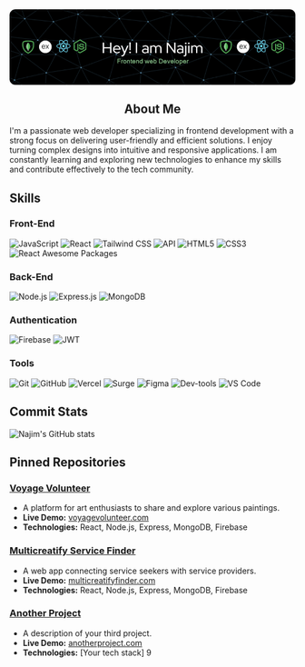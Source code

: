<img align='center' src='./images/github-header-image.png'/>

<h2 align="center">About Me</h2>

I'm a passionate web developer specializing in frontend development with a strong focus on delivering user-friendly and efficient solutions. I enjoy turning complex designs into intuitive and responsive applications. I am constantly learning and exploring new technologies to enhance my skills and contribute effectively to the tech community.

## Skills

### Front-End

![JavaScript](https://img.shields.io/badge/JavaScript-323330?style=for-the-badge&logo=javascript&logoColor=F7DF1E)
![React](https://img.shields.io/badge/React-20232A?style=for-the-badge&logo=react&logoColor=61DAFB)
![Tailwind CSS](https://img.shields.io/badge/Tailwind%20CSS-38B2AC?style=for-the-badge&logo=tailwind-css&logoColor=white)
![API](https://img.shields.io/badge/API-0088cc?style=for-the-badge&logo=api&logoColor=white)
![HTML5](https://img.shields.io/badge/HTML5-E34F26?style=for-the-badge&logo=html5&logoColor=white)
![CSS3](https://img.shields.io/badge/CSS3-1572B6?style=for-the-badge&logo=css3&logoColor=white)
![React Awesome Packages](https://img.shields.io/badge/React%20Awesome%20Packages-20232A?style=for-the-badge&logo=react&logoColor=61DAFB)

### Back-End

![Node.js](https://img.shields.io/badge/Node.js-339933?style=for-the-badge&logo=nodedotjs&logoColor=white)
![Express.js](https://img.shields.io/badge/Express.js-000000?style=for-the-badge&logo=express&logoColor=white)
![MongoDB](https://img.shields.io/badge/MongoDB-4EA94B?style=for-the-badge&logo=mongodb&logoColor=white)

### Authentication

![Firebase](https://img.shields.io/badge/Firebase-FFCA28?style=for-the-badge&logo=firebase&logoColor=white)
![JWT](https://img.shields.io/badge/JWT-000000?style=for-the-badge&logo=JSON%20web%20tokens&logoColor=white)

### Tools

![Git](https://img.shields.io/badge/Git-F05032?style=for-the-badge&logo=git&logoColor=white)
![GitHub](https://img.shields.io/badge/GitHub-181717?style=for-the-badge&logo=github&logoColor=white)
![Vercel](https://img.shields.io/badge/Vercel-000000?style=for-the-badge&logo=vercel&logoColor=white)
![Surge](https://img.shields.io/badge/Surge-181717?style=for-the-badge&logo=surge&logoColor=white)
![Figma](https://img.shields.io/badge/Figma-F24E1E?style=for-the-badge&logo=figma&logoColor=white)
![Dev-tools](https://img.shields.io/badge/Dev--tools-000000?style=for-the-badge&logo=googlechrome&logoColor=white)
![VS Code](https://img.shields.io/badge/VS%20Code-0078d4?style=for-the-badge&logo=visual-studio-code&logoColor=white)

## Commit Stats

![Najim's GitHub stats](https://github-readme-stats.vercel.app/api?username=najim2004&show_icons=true&theme=radical)

## Pinned Repositories

### [Voyage Volunteer](https://github.com/najim2004/voyage-volunteer)

- A platform for art enthusiasts to share and explore various paintings.
- **Live Demo:** [voyagevolunteer.com](https://voyagevolunteer.com)
- **Technologies:** React, Node.js, Express, MongoDB, Firebase

### [Multicreatify Service Finder](https://github.com/najim2004/multicreatify-service-finder)

- A web app connecting service seekers with service providers.
- **Live Demo:** [multicreatifyfinder.com](https://multicreatifyfinder.com)
- **Technologies:** React, Node.js, Express, MongoDB, Firebase

### [Another Project](https://github.com/najim2004/another-project)

- A description of your third project.
- **Live Demo:** [anotherproject.com](https://anotherproject.com)
- **Technologies:** [Your tech stack]
  9

